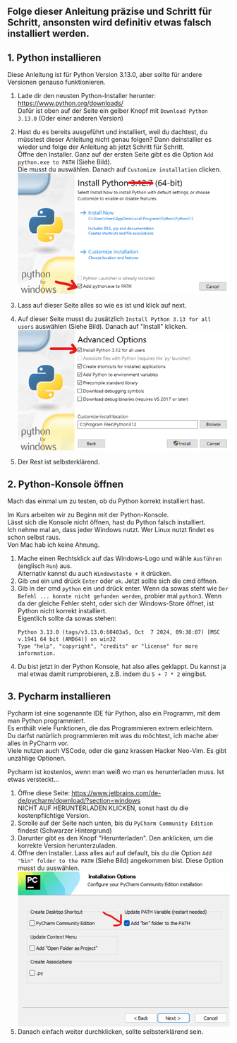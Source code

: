
## Folge dieser Anleitung präzise und Schritt für Schritt, ansonsten wird definitiv etwas falsch installiert werden.

## 1. Python installieren

Diese Anleitung ist für Python Version 3.13.0, aber sollte für andere Versionen genauso funktionieren.

1. Lade dir den neusten Python-Installer herunter: https://www.python.org/downloads/ \
Dafür ist oben auf der Seite ein gelber Knopf mit `Download Python 3.13.0` (Oder einer anderen Version)

2. Hast du es bereits ausgeführt und installiert, weil du dachtest, du müsstest dieser Anleitung nicht genau folgen? Dann deinstallier es wieder und folge der Anleitung ab jetzt Schritt für Schritt.\
Öffne den Installer. Ganz auf der ersten Seite gibt es die Option `Add python.exe to PATH` (Siehe Bild).\
Die musst du auswählen. Danach auf `Customize installation` clicken.
    ![](/img/ErsteSeiteInstaller.png)

3. Lass auf dieser Seite alles so wie es ist und klick auf next.
4. Auf dieser Seite musst du zusätzlich `Install Python 3.13 for all users` auswählen (Siehe Bild). Danach auf "Install" klicken.
![](/img/DritteSeiteInstaller.png)
5. Der Rest ist selbsterklärend.

## 2. Python-Konsole öffnen

Mach das einmal um zu testen, ob du Python korrekt installiert hast.

Im Kurs arbeiten wir zu Beginn mit der Python-Konsole.\
Lässt sich die Konsole nicht öffnen, hast du Python falsch installiert.\
Ich nehme mal an, dass jeder Windows nutzt. Wer Linux nutzt findet es schon selbst raus.\
Von Mac hab ich keine Ahnung.

1. Mache einen Rechtsklick auf das Windows-Logo und wähle `Ausführen` (englisch `Run`) aus.\
Alternativ kannst du auch `Windowstaste + R` drücken.
2. Gib `cmd` ein und drück `Enter` oder `ok`. Jetzt sollte sich die cmd öffnen.
3. Gib in der cmd `python` ein und drück enter. Wenn da sowas steht wie `Der Befehl ... konnte nicht gefunden werden`, 
probier mal `python3`. Wenn da der gleiche Fehler steht, oder sich der Windows-Store öffnet, ist Python nicht korrekt installiert.\
Eigentlich sollte da sowas stehen:
    ```batch
    Python 3.13.0 (tags/v3.13.0:60403a5, Oct  7 2024, 09:38:07) [MSC v.1941 64 bit (AMD64)] on win32
    Type "help", "copyright", "credits" or "license" for more information. 
    ```
4. Du bist jetzt in der Python Konsole, hat also alles geklappt. Du kannst ja mal etwas damit rumprobieren, z.B. indem du `5 + 7 * 2` eingibst.


## 3. Pycharm installieren

Pycharm ist eine sogenannte IDE für Python, also ein Programm, mit dem man Python programmiert.\
Es enthält viele Funktionen, die das Programmieren extrem erleichtern.\
Du darfst natürlich programmieren mit was du möchtest, ich mache aber alles in PyCharm vor.\
Viele nutzen auch VSCode, oder die ganz krassen Hacker Neo-Vim. Es gibt unzählige Optionen.

Pycharm ist kostenlos, wenn man weiß wo man es herunterladen muss. Ist etwas versteckt...

1. Öffne diese Seite: https://www.jetbrains.com/de-de/pycharm/download/?section=windows \
NICHT AUF HERUNTERLADEN KLICKEN, sonst hast du die kostenpflichtige Version.
2. Scrolle auf der Seite nach unten, bis du `PyCharm Community Edition` findest (Schwarzer Hintergrund)
3. Darunter gibt es den Knopf "Herunterladen". Den anklicken, um die korrekte Version herunterzuladen.
4. Öffne den Installer. Lass alles auf auf default, bis du die Option `Add "bin" folder to the PATH` (Siehe Bild) angekommen bist.
Diese Option musst du auswählen.
![](img/PyCharmInstallerPinToPath.png)
5. Danach einfach weiter durchklicken, sollte selbsterklärend sein.

